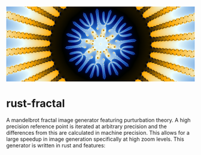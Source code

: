![image](output.png)

# rust-fractal
A mandelbrot fractal image generator featuring purturbation theory. A high precision reference point is iterated at arbitrary precision and the differences from this are calculated in machine precision. This allows for a large speedup in image generation specifically at high zoom levels. This generator is written in rust and features:
